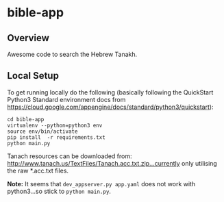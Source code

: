 # bible-app
## Overview
Awesome code to search the Hebrew Tanakh.

## Local Setup
To get running locally do the following (basically following the QuickStart Python3 Standard environment docs from https://cloud.google.com/appengine/docs/standard/python3/quickstart):

```git clone https://github.com/joehall87/bible-app.git
cd bible-app
virtualenv --python=python3 env
source env/bin/activate
pip install  -r requirements.txt
python main.py
```

Tanach resources can be downloaded from: http://www.tanach.us/TextFiles/Tanach.acc.txt.zip...currently only utilising the raw \*.acc.txt files.

**Note:** It seems that `dev_appserver.py app.yaml` does not work with python3...so stick to `python main.py`.
